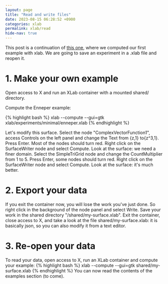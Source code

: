 ```yaml
---
layout: page
title: "Read and write files"
date: 2023-08-15 06:28:52 +0900
categories: xlab
permalink: xlab/read
hide-nav: true
---
```


This post is a continuation of [this one][share], where we computed our first example with xlab.
We are going to save an experiment in a .xlab file and reopen it.

# 1. Make your own example

Open access to X and run an XLab container with a mounted shared/ directory.

Compute the Enneper example:

{% highlight bash %}
xlab --compute --gui=gtk xlab/experiments/minimal/enneper.xlab
{% endhighlight %}

Let's modify this surface. Select the node "ComplexVectorFunction1", access Controls on the left panel and change the Text from {z,1} to{z^3,1}. Press Enter. Most of the nodes should turn red.
Right click on the SurfaceWriter node and select Compute. Look at the surface: we need a finer domain.
Select the SimpleTriGrid node and change the CountMultiplier from 1 to 5. Press Enter, some nodes should turn red. Right click on the SurfaceWriter node and select Compute. Look at the surface: it's much better.

# 2. Export your data

If you exit the container now, you will lose the work you've just done. So right click in the background of the node panel and select Write. Save your work in the shared directory "/shared/my-surface.xlab".
Exit the container, close access to X, and take a look at the file shared/my-surface.xlab: it is basically json, so you can also modify it from a text editor.

# 3. Re-open your data

To read your data, open access to X, run an XLab container and compute your example:
{% highlight bash %}
xlab --compute --gui=gtk shared/my-surface.xlab
{% endhighlight %}
You can now read the contents of the examples section (to come).

[share]: [xlab/share]
